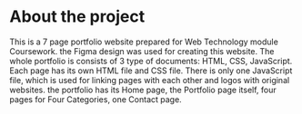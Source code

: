# About the project

This is a 7 page portfolio website prepared for Web Technology module Coursework. the Figma design was used for creating this website. The whole portfolio is consists of 3 type of documents: HTML, CSS, JavaScript. Each page has its own HTML file and CSS file. There is only one JavaScript file, which is used for linking pages with each other and logos with original websites. the portfolio has its Home page, the Portfolio page itself, four pages for Four Categories, one Contact page.
